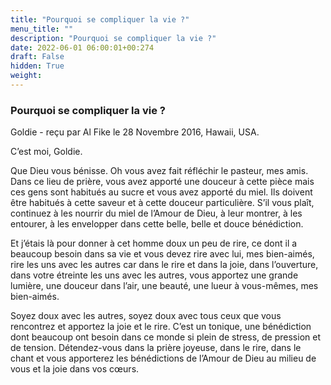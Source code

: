 ```yaml
---
title: "Pourquoi se compliquer la vie ?"
menu_title: ""
description: "Pourquoi se compliquer la vie ?"
date: 2022-06-01 06:00:01+00:274
draft: False
hidden: True
weight:
---
```

### Pourquoi se compliquer la vie ?

Goldie - reçu par Al Fike le 28 Novembre 2016, Hawaii, USA.

C’est moi, Goldie.

Que Dieu vous bénisse. Oh vous avez fait réfléchir le pasteur, mes amis. Dans ce lieu de prière, vous avez apporté une douceur à cette pièce mais ces gens sont habitués au sucre et vous avez apporté du miel. Ils doivent être habitués à cette saveur et à cette douceur particulière. S’il vous plaît, continuez à les nourrir du miel de l’Amour de Dieu, à leur montrer, à les entourer, à les envelopper dans cette belle, belle et douce bénédiction.

Et j’étais là pour donner à cet homme doux un peu de rire, ce dont il a beaucoup besoin dans sa vie et vous devez rire avec lui, mes bien-aimés, rire les uns avec les autres car dans le rire et dans la joie, dans l’ouverture, dans votre étreinte les uns avec les autres, vous apportez une grande lumière, une douceur dans l’air, une beauté, une lueur à vous-mêmes, mes bien-aimés.

Soyez doux avec les autres, soyez doux avec tous ceux que vous rencontrez et apportez la joie et le rire. C’est un tonique, une bénédiction dont beaucoup ont besoin dans ce monde si plein de stress, de pression et de tension. Détendez-vous dans la prière joyeuse, dans le rire, dans le chant et vous apporterez les bénédictions de l’Amour de Dieu au milieu de vous et la joie dans vos cœurs.
